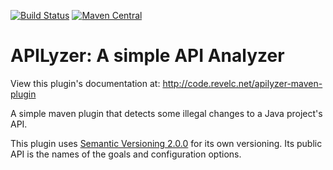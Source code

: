 <!--
  Licensed under the Apache License, Version 2.0 (the "License");
  you may not use this file except in compliance with the License.
  You may obtain a copy of the License at

      http://www.apache.org/licenses/LICENSE-2.0

  Unless required by applicable law or agreed to in writing, software
  distributed under the License is distributed on an "AS IS" BASIS,
  WITHOUT WARRANTIES OR CONDITIONS OF ANY KIND, either express or implied.
  See the License for the specific language governing permissions and
  limitations under the License.
-->

[![Build Status][travis_img]][travis_link] [![Maven Central][maven_img]][maven_link]

APILyzer: A simple API Analyzer
===============================

View this plugin's documentation at:
http://code.revelc.net/apilyzer-maven-plugin

A simple maven plugin that detects some illegal changes to a Java project's
API.

This plugin uses [Semantic Versioning 2.0.0][1] for its own versioning. Its
public API is the names of the goals and configuration options.

[1]: http://semver.org/spec/v2.0.0.html
[travis_img]: https://travis-ci.org/revelc/apilyzer-maven-plugin.svg?branch=master
[travis_link]: https://travis-ci.org/revelc/apilyzer-maven-plugin
[maven_img]: https://maven-badges.herokuapp.com/maven-central/net.revelc.code/apilyzer-maven-plugin/badge.svg
[maven_link]: https://maven-badges.herokuapp.com/maven-central/net.revelc.code/apilyzer-maven-plugin


